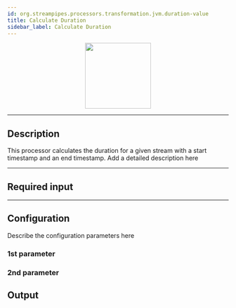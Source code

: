 ```yaml
---
id: org.streampipes.processors.transformation.jvm.duration-value
title: Calculate Duration
sidebar_label: Calculate Duration
---
```




<p align="center"> 
    <img src="/img/pipeline-elements/org.streampipes.processors.transformation.jvm.duration-value/icon.png" width="150px;" class="pe-image-documentation"/>
</p>

***

## Description

This processor calculates the duration for a given stream with a start timestamp and an end timestamp.
Add a detailed description here

***

## Required input


***

## Configuration

Describe the configuration parameters here

### 1st parameter


### 2nd parameter

## Output